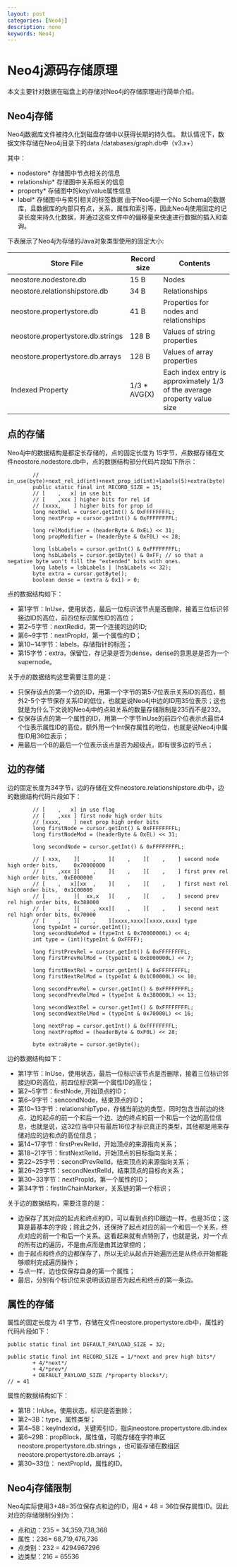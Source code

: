 ```yaml
---
layout: post
categories: [Neo4j]
description: none
keywords: Neo4j
---
```

# Neo4j源码存储原理
本文主要针对数据在磁盘上的存储对Neo4j的存储原理进行简单介绍。

## Neo4j存储
Neo4j数据库文件被持久化到磁盘存储中以获得长期的持久性。 默认情况下，数据文件存储在Neo4j目录下的data /databases/graph.db中（v3.x+）

其中：
- nodestore* 存储图中节点相关的信息
- relationship* 存储图中关系相关的信息
- property* 存储图中的key/value属性信息
- label* 存储图中与索引相关的标签数据
由于Neo4j是一个No Schema的数据库，且数据库的内部只有点，关系，属性和索引等，因此Neo4j使用固定的记录长度来持久化数据，并通过这些文件中的偏移量来快速进行数据的插入和查询。 


下表展示了Neo4j为存储的Java对象类型使用的固定大小:

| Store File                        | Record size  | Contents                                                                 |
|-----------------------------------|--------------|--------------------------------------------------------------------------|
| neostore.nodestore.db             | 15 B         | Nodes                                                                    |
| neostore.relationshipstore.db     | 34 B         | Relationships                                                            |
| neostore.propertystore.db         | 41 B         | Properties for nodes and relationships                                   |
| neostore.propertystore.db.strings | 128 B        | Values of string properties                                              |
| neostore.propertystore.db.arrays  | 128 B        | Values of array properties                                               |
| Indexed Property                  | 1/3 * AVG(X) | Each index entry is approximately 1/3 of the average property value size |

## 点的存储
Neo4j中的数据结构是都定长存储的，点的固定长度为 15字节，点数据存储在文件neostore.nodestore.db中，点的数据结构部分代码片段如下所示：
```
        // in_use(byte)+next_rel_id(int)+next_prop_id(int)+labels(5)+extra(byte)
        public static final int RECORD_SIZE = 15;            
        // [    ,   x] in use bit
        // [    ,xxx ] higher bits for rel id
        // [xxxx,    ] higher bits for prop id
        long nextRel = cursor.getInt() & 0xFFFFFFFFL;
        long nextProp = cursor.getInt() & 0xFFFFFFFFL;

        long relModifier = (headerByte & 0xEL) << 31;
        long propModifier = (headerByte & 0xF0L) << 28;

        long lsbLabels = cursor.getInt() & 0xFFFFFFFFL;
        long hsbLabels = cursor.getByte() & 0xFF; // so that a negative byte won't fill the "extended" bits with ones.
        long labels = lsbLabels | (hsbLabels << 32);
        byte extra = cursor.getByte();
        boolean dense = (extra & 0x1) > 0;

```
点的数据结构如下：

- 第1字节：InUse，使用状态，最后一位标识该节点是否删除，接着三位标识邻接边ID的高位，前四位标识属性ID的高位；
- 第2~5字节：nextRedid，第一个连接的边的ID;
- 第6~9字节：nextPropId，第一个属性的ID；
- 第10~14字节：labels，存储指针的标签；
- 第15字节：extra，保留位，存记录是否为dense，dense的意思是是否为一个supernode。

关于点的数据结构这里需要注意的是：
- 只保存该点的第一个边的ID，用第一个字节的第5-7位表示关系ID的高位，额外2-5个字节保存关系ID的低位，也就是说Neo4j中边的ID用35位表示；这也就是为什么下文说的Neo4j中的点和关系的数量存储限制是235而不是232。
- 仅保存该点的第一个属性的ID，用第一个字节InUse的前四个位表示点最后4个位表示属性ID的高位，额外用一个Int保存属性的地位，也就是说Neo4j中属性ID用36位表示；
- 用最后一个B的最后一个位表示该点是否为超级点，即有很多边的节点；

## 边的存储
边的固定长度为34字节，边的存储在文件neostore.relationshipstore.db中，边的数据结构代码片段如下：
```
        // [    ,   x] in use flag
        // [    ,xxx ] first node high order bits
        // [xxxx,    ] next prop high order bits
        long firstNode = cursor.getInt() & 0xFFFFFFFFL;
        long firstNodeMod = (headerByte & 0xEL) << 31;

        long secondNode = cursor.getInt() & 0xFFFFFFFFL;

        // [ xxx,    ][    ,    ][    ,    ][    ,    ] second node high order bits,     0x70000000
        // [    ,xxx ][    ,    ][    ,    ][    ,    ] first prev rel high order bits,  0xE000000
        // [    ,   x][xx  ,    ][    ,    ][    ,    ] first next rel high order bits,  0x1C00000
        // [    ,    ][  xx,x   ][    ,    ][    ,    ] second prev rel high order bits, 0x380000
        // [    ,    ][    , xxx][    ,    ][    ,    ] second next rel high order bits, 0x70000
        // [    ,    ][    ,    ][xxxx,xxxx][xxxx,xxxx] type
        long typeInt = cursor.getInt();
        long secondNodeMod = (typeInt & 0x70000000L) << 4;
        int type = (int)(typeInt & 0xFFFF);

        long firstPrevRel = cursor.getInt() & 0xFFFFFFFFL;
        long firstPrevRelMod = (typeInt & 0xE000000L) << 7;

        long firstNextRel = cursor.getInt() & 0xFFFFFFFFL;
        long firstNextRelMod = (typeInt & 0x1C00000L) << 10;

        long secondPrevRel = cursor.getInt() & 0xFFFFFFFFL;
        long secondPrevRelMod = (typeInt & 0x380000L) << 13;

        long secondNextRel = cursor.getInt() & 0xFFFFFFFFL;
        long secondNextRelMod = (typeInt & 0x70000L) << 16;

        long nextProp = cursor.getInt() & 0xFFFFFFFFL;
        long nextPropMod = (headerByte & 0xF0L) << 28;

        byte extraByte = cursor.getByte();

```
边的数据结构如下：
- 第1字节：InUse，使用状态，最后一位标识该节点是否删除，接着三位标识邻接边ID的高位，前四位标识第一个属性ID的高位；
- 第2~5字节：firstNode, 开始顶点的ID；
- 第6~9字节：sencondNode，结束顶点的ID；
- 第10~13字节：relationshipType，存储当前边的类型，同时包含当前边的终点、边的起点的前一个和后一个边、边的终点的前一个和后一个边的高位信息，也就是说，这32位当中只有最后16位才标识真正的类型，其他都是用来存储对应的边和点的高位信息；
- 第14~17字节：firstPrevRelId，开始顶点的来源指向关系；
- 第18~21字节：firstNextRelId，开始顶点的目标指向关系；
- 第22~25字节：secondPrevRelId，结束顶点的来源指向关系；
- 第26~29字节：secondNextRelId，结束顶点的目标向关系；
- 第30~33字节：nextPropId，第一个属性的ID；
- 第34字节：firstInChainMarker，关系链的第一个标识；

关于边的数据结构，需要注意的是：
- 边保存了其对应的起点和终点的ID，可以看到点的ID跟边一样，也是35位；这算是最基本的字段；除此之外，还保持了起点对应的前一个和后一个关系，终点对应的前一个和后一个关系。这看起来就有点特别了，也就是说，对一个点的所有边的遍历，不是由点而是由其边掌控的；
- 由于起点和终点的边都保存了，所以无论从起点开始遍历还是从终点开始都能够顺利完成遍历操作；
- 与点一样，边也仅保存自身的第一个属性；
- 最后，分别有个标识位来说明该边是否为起点和终点的第一条边。

## 属性的存储
属性的固定长度为 41 字节，存储在文件neostore.propertystore.db中，属性的代码片段如下：
```
public static final int DEFAULT_PAYLOAD_SIZE = 32;

public static final int RECORD_SIZE = 1/*next and prev high bits*/
        + 4/*next*/
        + 4/*prev*/
        + DEFAULT_PAYLOAD_SIZE /*property blocks*/;
// = 41

```
属性的数据结构如下：
- 第1B：InUse，使用状态，标识是否删除；
- 第2~3B：type，属性类型；
- 第4~5B：keyIndexId，关键索引ID，指向neostore.propertystore.db.index
- 第6~29B：propBlock，属性值，可能存储在字符串区neostore.propertystore.db.strings ，也可能存储在数组区neostore.propertystore.db.arrays ；
- 第30~33位： nextPropId，属性的ID。

## Neo4j存储限制
Neo4j实际使用3+48=35位保存点和边的ID，用4 + 48 = 36位保存属性ID。因此对应的存储限制分别为：

- 点和边：235 = 34,359,738,368
- 属性：236= 68,719,476,736
- 点类别：232 = 4294967296
- 边类型：216 = 65536




































